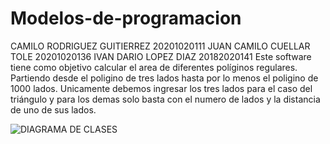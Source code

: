 # Modelos-de-programacion
CAMILO RODRIGUEZ GUITIERREZ 20201020111
JUAN CAMILO CUELLAR TOLE    20201020136
IVAN DARIO LOPEZ DIAZ       20182020141
Este software tiene como objetivo calcular el area de diferentes políginos regulares. Partiendo desde el poligino de tres lados hasta por lo menos el poligino de 1000 lados. Unicamente debemos ingresar los tres lados para el caso del triángulo y para los demas solo basta con el numero de lados y la distancia de uno de sus lados.  

![DIAGRAMA DE CLASES](https://user-images.githubusercontent.com/73681727/143802950-2b6b45c5-7c27-4e60-988d-50d27a987f3d.png)
